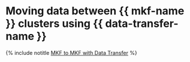 # Moving data between {{ mkf-name }} clusters using {{ data-transfer-name }}

{% include notitle [MKF to MKF with Data Transfer](../../_tutorials/dataplatform/data-transfer-mkf-mkf.md) %}